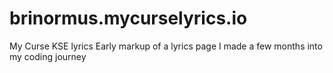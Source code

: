 # brinormus.mycurselyrics.io
My Curse KSE lyrics
Early markup of a lyrics page I made a few months into my coding journey
